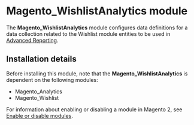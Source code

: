 # Magento_WishlistAnalytics module

The **Magento_WishlistAnalytics** module configures data definitions for a data collection related to the Wishlist module entities to be used in [Advanced Reporting](https://devdocs.magento.com/guides/v2.4/advanced-reporting/modules.html).

## Installation details

Before installing this module, note that the **Magento_WishlistAnalytics** is dependent on the following modules:

- Magento_Analytics
- Magento_Wishlist

For information about enabling or disabling a module in Magento 2, see [Enable or disable modules](https://devdocs.magento.com/guides/v2.4/install-gde/install/cli/install-cli-subcommands-enable.html).
